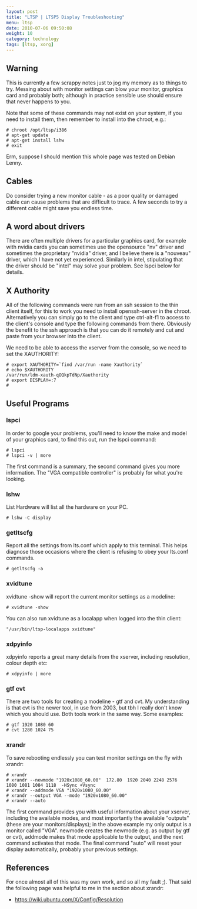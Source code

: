 ```yaml
---
layout: post
title: "LTSP | LTSP5 Display Troubleshooting"
menu: ltsp
date: 2010-07-06 09:50:08
weight: 10
category: technology
tags: [ltsp, xorg]
---
```


## Warning

This is currently a few scrappy notes just to jog my memory as to things to try.  Messing about with monitor settings can blow your monitor, graphics card and probably both; although in practice sensible use should ensure that never happens to you.

Note that some of these commands may not exist on your system, if you need to install them, then remember to install into the chroot, e.g.:

    # chroot /opt/ltsp/i386
    # apt-get update
    # apt-get install lshw
    # exit

Erm, suppose I should mention this whole page was tested on Debian Lenny.

<!--more-->

## Cables

Do consider trying a new monitor cable - as a poor quality or damaged cable can cause problems that are difficult to trace.  A few seconds to try a different cable might save you endless time.

## A word about drivers

There are often multiple drivers for a particular graphics card, for example with nvidia cards you can sometimes use the opensource "nv" driver and sometimes the proprietary "nvidia" driver, and I believe there is a "nouveau" driver, which I have not yet experienced.  Similarly in intel, stipulating that the driver should be "intel" may solve your problem.  See lspci below for details.

## X Authority

All of the following commands were run from an ssh session to the thin client itself, for this to work you need to install openssh-server in the chroot.  Alternatively you can simply go to the client and type ctrl-alt-f1 to access to the client's console and type the following commands from there.  Obviously the benefit to the ssh approach is that you can do it remotely and cut and paste from your browser into the client.

We need to be able to access the xserver from the console, so we need to set the XAUTHORITY:

    # export XAUTHORITY=`find /var/run -name Xauthority`
    # echo $XAUTHORITY
    /var/run/ldm-xauth-qOQkpTdNp/Xauthority
    # export DISPLAY=:7
    #

## Useful Programs

### lspci

In order to google your problems, you'll need to know the make and model of your graphics card, to find this out, run the lspci command:

    # lspci
    # lspci -v | more

The first command is a summary, the second command gives you more information.  The "VGA compatible controller" is probably for what you're looking.

### lshw

List Hardware will list all the hardware on your PC.

    # lshw -C display

### getltscfg

Report all the settings from lts.conf which apply to this terminal.  This helps diagnose those occasions where the client is refusing to obey your lts.conf commands.

    # getltscfg -a

### xvidtune

xvidtune -show will report the current monitor settings as a modeline:

    # xvidtune -show

You can also run xvidtune as a localapp when logged into the thin client:

    "/usr/bin/ltsp-localapps xvidtune"

### xdpyinfo

xdpyinfo reports a great many details from the xserver, including resolution, colour depth etc:

    # xdpyinfo | more

### gtf cvt

There are two tools for creating a modeline - gtf and cvt.  My understanding is that cvt is the newer tool, in use from 2003, but tbh I really don't know which you should use.  Both tools work in the same way.  Some examples:

    # gtf 1920 1080 60
    # cvt 1280 1024 75

### xrandr

To save rebooting endlessly you can test monitor settings on the fly with xrandr:

    # xrandr
    # xrandr --newmode "1920x1080_60.00"  172.80  1920 2040 2248 2576  1080 1081 1084 1118  -HSync +Vsync
    # xrandr --addmode VGA "1920x1080_60.00"
    # xrandr --output VGA --mode "1920x1080_60.00"
    # xrandr --auto

The first command provides you with useful information about your xserver, including the available modes, and most importantly the available "outputs" (these are your monitors/displays); in the above example my only output is a monitor called "VGA".  newmode creates the newmode (e.g. as output by gtf or cvt), addmode makes that mode applicable to the output, and the next command activates that mode.  The final command "auto" will reset your display automatically, probably your previous settings.

## References

For once almost all of this was my own work, and so all my fault ;).  That said the following page was helpful to me in the section about xrandr:

   * https://wiki.ubuntu.com/X/Config/Resolution
